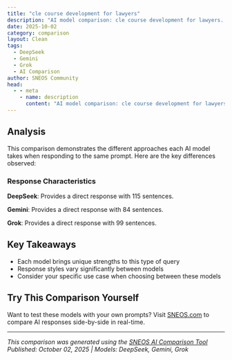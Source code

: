 ```yaml
---
title: "cle course development for lawyers"
description: "AI model comparison: cle course development for lawyers..."
date: 2025-10-02
category: comparison
layout: Clean
tags:
  - DeepSeek
  - Gemini
  - Grok
  - AI Comparison
author: SNEOS Community
head:
  - - meta
    - name: description
      content: "AI model comparison: cle course development for lawyers..."
---
```


<ChatComparison
  title="cle course development for lawyers"
  prompt="cle course development for lawyers"
  :responses='{
    "DeepSeek": "Of course. Developing a Continuing Legal Education (CLE) course is an excellent way for lawyers to build their reputation, generate revenue, and contribute to the profession. Here is a comprehensive guide to course development for lawyers, broken down into a step-by-step process.\n\n---\n\n### **Phase 1: Foundation \u0026 Strategy**\n\nThis phase is about deciding *what* to teach and *to whom*.\n\n#### **1. Identify Your Niche \u0026 Topic**\n*   **Leverage Your Expertise:** What are you known for? What do you handle every day? Your deepest expertise is your most valuable asset (e.g., \u0022Drafting Enforceable Non-Compete Agreements in the Tech Industry,\u0022 \u0022ERISA Litigation for Health Plans\u0022).\n*   **Solve a Pain Point:** What are the biggest challenges, recent changes, or common mistakes in your area of practice? Courses that solve immediate problems are highly attractive.\n    *   *Examples:* \u0022Navigating the New SEC Disclosure Rules,\u0022 \u0022Using AI in e-Discovery: Ethics and Efficiency.\u0022\n*   **Analyze the Competition:** Look at your state bar\u0027s CLE catalog and other providers (PLI, ALI, etc.). Is your topic oversaturated? Can you offer a unique angle, a more practical approach, or a deeper dive?\n\n#### **2. Define Your Target Audience**\nBe specific. A course for \u0022lawyers\u0022 is too broad. A course for \u0022estate planning attorneys with 1-5 years of experience\u0022 or \u0022in-house counsel at manufacturing companies\u0022 is targetable.\n*   **Why it matters:** Your content depth, pricing, and marketing strategy will differ drastically based on the audience\u0027s experience level and practice setting.\n\n#### **3. Set Clear Learning Objectives**\nWhat should an attendee be able to DO after taking your course? Use action verbs.\n*   **Bad Objective:** \u0022Learn about recent case law.\u0022\n*   **Good Objective:** \u0022Identify three key pitfalls in custodial agreements that have led to recent malpractice claims.\u0022\n*   **Good Objective:** \u0022Draft a clause to protect against supplier bankruptcy in commercial contracts.\u0022\n\nThese objectives will guide your content creation and will be required for CLE accreditation.\n\n#### **4. Choose a Delivery Format**\n*   **Live Webinar:** Most common. Interactive, allows for Q\u0026A, easier to produce than in-person.\n*   **On-Demand/Recorded:** High scalability, attendees can watch at their convenience. Requires higher production quality.\n*   **In-Person Seminar:** Highest prestige and networking value, but most logistically complex and expensive.\n*   **Hybrid:** A combination (e.g., live webinar with a recorded version available afterward).\n\n---\n\n### **Phase 2: Content Development \u0026 Accreditation**\n\nThis is where you build the actual course.\n\n#### **1. Develop a Detailed Outline**\nStructure your presentation logically.\n*   **Introduction:** State the problem and the learning objectives.\n*   **Body (3-5 Main Points):** Break down the topic into digestible sections.\n    *   **The Law:** Briefly explain the relevant statutes, regulations, or case law.\n    *   **The Practice:** The \u0022how-to.\u0022 Show checklists, sample clauses, procedural timelines.\n    *   **The Pitfalls:** Common ethical issues, malpractice traps, and strategic mistakes.\n*   **Case Studies/Hypotheticals:** Make it real. \u0022Here\u2019s a fact pattern, how would you advise the client?\u0022\n*   **Conclusion \u0026 Q\u0026A:** Summarize key takeaways and provide a clear path for further learning.\n\n#### **2. Create High-Quality Materials**\nThe handout is often as valuable as the presentation itself.\n*   **Don\u0027t just use your slides.** Create a comprehensive written outline or manual.\n*   **Include Practical Tools:** Checklists, flowcharts, sample language, and relevant statutory excerpts.\n*   **Cite Your Sources:** Provide full citations for all cases and statutes mentioned.\n\n#### **3. Apply for CLE Accreditation**\n**This is a critical step.** Rules vary by state, so research early.\n*   **Jurisdiction:** Determine which state bars you will seek accreditation from. If you\u0027re a national provider, focus on NY and CA (which are often used for reciprocity).\n*   **Credit Types:** Specify the number of credits and the type (e.g., 1.5 hours of \u0022Ethics\u0022 or \u0022Professionalism\u0022).\n*   **Application Process:** You will need to submit your bio, learning objectives, detailed agenda with timings, and sample materials. **Apply well in advance**\u2014it can take weeks.\n\n---\n\n### **Phase 3: Production \u0026 Delivery**\n\n#### **1. Prepare and Rehearse**\n*   **Script vs. Bullet Points:** Find what works for you. A full script ensures you cover everything but can sound robotic. Bullet points allow for a more natural delivery but risk going off track.\n*   **Rehearse, Rehearse, Rehearse:** Time yourself. Practice your delivery to sound confident and engaging, not like you\u0027re reading.\n*   **Tech Check:** Test your microphone, webcam, lighting, and screen-sharing capabilities. A poor technical experience will overshadow great content.\n\n#### **2. Engage Your Audience**\n*   **Use Polls:** \u0022How many of you have encountered X situation?\u0022 This breaks up the monotony and provides instant feedback.\n*   **Encourage Q\u0026A:** Dedicate specific time for questions and have a colleague or moderator help manage the Q\u0026A chat.\n*   **Tell Stories:** Use anonymized war stories from your practice. They are memorable and illustrate your points powerfully.\n\n---\n\n### **Phase 4: Marketing \u0026 Logistics**\n\n#### **1. Pricing Strategy**\n*   **Competitive Analysis:** What are similar courses charging?\n*   **Value-Based:** Price based on the perceived value and your expertise.\n*   **Early-Bird Discounts:** Incentivize early registration.\n*   **Group Rates:** Encourage firms to send multiple attendees.\n\n#### **2. Marketing Your Course**\n*   **Your Network:** Email announcements to your contacts and post on LinkedIn.\n*   **Professional Associations:** Advertise in local or specialty bar association newsletters/websites.\n*   **Email Marketing:** Use a service like Mailchimp to create a professional campaign.\n*   **Social Media:** LinkedIn is your best friend. Post about the course multiple times in the weeks leading up to it.\n\n#### **3. Logistics \u0026 Administration**\n*   **Registration Platform:** Use a service like Zoom Events, Eventbrite, or your state bar\u0027s system to handle registrations and payments.\n*   **Confirmation \u0026 Reminder Emails:** Send a confirmation upon registration and a reminder 24 hours before the event with the link.\n*   **Certificates of Attendance:** Have a system to automatically generate and send certificates after the course, often required for CLE credit reporting.\n\n---\n\n### **Phase 5: Post-Course Follow-up \u0026 Evaluation**\n\n#### **1. Gather Feedback**\nSend a post-course survey. Ask:\n*   What was the most valuable part of the course?\n*   What could be improved?\n*   What topics would you like to see in the future?\n\n#### **2. Nurture Your Audience**\n*   **Thank You Email:** Send a thank you note with a link to the recording (if applicable) and the slides.\n*   **Add to Mailing List:** Add attendees (with permission) to a mailing list for future courses and updates.\n*   **Upsell:** Offer a more advanced \u0022Part 2\u0022 course or one-on-one consulting.\n\n### **Special Considerations for Lawyers**\n\n*   **Ethics and Professional Responsibility:** Always consider and, if appropriate, highlight the ethical dimensions of your topic. These are often the most sought-after CLE credits.\n*   **Malpractice Prevention:** Frame your advice in the context of risk management. This adds significant value.\n*   **Substantive vs. Practical:** Strike the right balance. Lawyers need to know the \u0022what\u0022 (the law) but they desperately crave the \u0022how\u0022 (the practice tips).\n*   **Disclaimer:** Always include a clear disclaimer that your presentation does not constitute legal advice and does not create an attorney-client relationship.\n\nBy following this structured approach, you can transform your legal knowledge into a valuable, accredited CLE course that enhances your profile and serves the legal community.",
    "Gemini": "CLE course development for lawyers is a dynamic and multifaceted process. Here\u0027s a breakdown of key elements, considerations, and steps involved:\n\n**I.  Foundational Elements:  Needs Assessment \u0026 Goal Setting**\n\n*   **Identifying the Need:**\n    *   **What\u0027s Trending?**  Monitor changes in laws, regulations, court decisions, legal ethics, technology, and practice trends.  Consider what\u0027s impacting lawyers *now* and what will impact them *soon*.\n    *   **Audience Analysis:** Who are you targeting? (e.g., experienced litigators, new transactional lawyers, specific practice areas).  What are their existing skill levels? What are their learning preferences? Consider geographic location and potential differences in laws.\n    *   **Gap Analysis:**  What skills or knowledge are lawyers *lacking* that they *need* to be more effective, compliant, or competitive? Surveys, informal feedback, and performance reviews can help identify these gaps.  Consider ethical obligations and areas where lawyers frequently face malpractice claims.\n    *   **Regulatory \u0026 Compliance:** Address any updates or changes in mandatory CLE requirements, ethical rules, or specific areas of law that require immediate attention.\n\n*   **Defining Learning Objectives:**\n    *   **SMART Goals:** Learning objectives should be Specific, Measurable, Achievable, Relevant, and Time-bound.\n    *   **Action Verbs:** Use action verbs to describe what participants will *be able to do* after completing the course (e.g., \u0022Analyze,\u0022 \u0022Apply,\u0022 \u0022Draft,\u0022 \u0022Identify,\u0022 \u0022Explain,\u0022 \u0022Distinguish,\u0022 \u0022Implement\u0022).\n    *   **Example:** Instead of \u0022Understand the new privacy law,\u0022 try \u0022Apply the requirements of the [Specific Law] to client data handling practices.\u0022\n\n**II.  Content Development \u0026 Delivery Methods**\n\n*   **Content Creation:**\n    *   **Subject Matter Experts (SMEs):** Enlist experienced lawyers, judges, academics, and other professionals with deep expertise in the chosen topic.  Ensure your SMEs are engaging speakers/writers and understand adult learning principles.\n    *   **Comprehensive Materials:** Develop high-quality written materials that supplement the presentation. Include:\n        *   **Outlines:** Clearly structured and well-organized.\n        *   **Case Summaries:** Concise and relevant.\n        *   **Statutes \u0026 Regulations:** Key provisions with context.\n        *   **Checklists \u0026 Templates:** Practical tools lawyers can use immediately.\n        *   **Citations:**  Accurate and up-to-date legal authority.\n        *   **Examples \u0026 Hypotheticals:** Illustrate key concepts and apply them to real-world scenarios.\n    *   **Originality \u0026 Accuracy:** Ensure all content is original (or properly attributed) and meticulously fact-checked. Plagiarism or errors can damage credibility.\n    *   **Accessibility:**  Consider accessibility guidelines (e.g., captions, transcripts, screen reader compatibility) to accommodate learners with disabilities.\n\n*   **Delivery Methods:** Choose the most effective format for your audience and the subject matter:\n    *   **Live In-Person:**\n        *   **Pros:** Networking opportunities, immediate Q\u0026A, interactive elements.\n        *   **Cons:** Higher costs (venue, travel), limited geographic reach.\n    *   **Live Webinar:**\n        *   **Pros:** Cost-effective, accessible to a wider audience, interactive features (chat, polls, Q\u0026A).\n        *   **Cons:** Requires reliable technology, can be less engaging than in-person.\n    *   **On-Demand Video:**\n        *   **Pros:** Flexible access, allows learners to proceed at their own pace.\n        *   **Cons:** No real-time interaction, requires careful production.\n    *   **Hybrid:**  Combines elements of in-person and online learning.\n    *   **Microlearning:**  Short, focused learning modules on specific topics.\n    *   **Podcasts:**  Audio-based learning for on-the-go consumption.\n\n*   **Engagement Strategies:** Adult learners respond well to active participation. Incorporate:\n    *   **Q\u0026A Sessions:**  Allow ample time for questions from the audience.\n    *   **Polling Questions:**  Gauge understanding and stimulate discussion.\n    *   **Case Studies:**  Analyze real-world scenarios.\n    *   **Small Group Discussions:**  Encourage peer-to-peer learning.\n    *   **Interactive Exercises:**  Drafting exercises, negotiation simulations, etc.\n    *   **Gamification:**  Use game-like elements (points, badges, leaderboards) to motivate learners.\n    *   **Moot Court or Mock Trials:** Great for litigation related topics.\n\n**III.  Technology \u0026 Logistics**\n\n*   **Platform Selection:** Choose a reliable webinar platform, learning management system (LMS), or video hosting service that meets your needs.\n*   **Technical Support:**  Provide adequate technical support to speakers and participants.  Test all technology in advance.\n*   **Registration \u0026 Communication:**  Use a clear and efficient registration process.  Communicate regularly with participants before, during, and after the course.\n*   **Course Materials Distribution:**  Make materials available in advance and in a format that is easy to download and print.\n*   **CLE Credit Accreditation:**  Follow the procedures of the relevant state bar(s) to obtain CLE credit for your course. This often involves submitting course outlines, speaker bios, and attendance records. Keep meticulous records!\n\n**IV.  Evaluation \u0026 Improvement**\n\n*   **Feedback Collection:**\n    *   **Post-Course Surveys:**  Collect feedback from participants on the content, delivery, and overall experience.  Use a standardized survey instrument.\n    *   **Speaker Evaluations:**  Get feedback on the speaker\u0027s presentation style, knowledge, and ability to engage the audience.\n    *   **Informal Feedback:**  Encourage participants to provide comments and suggestions throughout the course.\n*   **Data Analysis:**  Analyze the feedback to identify areas for improvement.  Look for trends and patterns in the data.\n*   **Course Revision:**  Use the feedback to revise the course materials, presentation style, and delivery methods.  Continuously improve the course based on feedback.\n\n**V.  Marketing \u0026 Promotion**\n\n*   **Targeted Marketing:**  Focus your marketing efforts on the specific audience you are trying to reach.\n*   **Compelling Messaging:**  Highlight the benefits of the course and how it will help lawyers improve their skills or knowledge.\n*   **Multiple Channels:**  Use a variety of marketing channels, such as email, social media, professional associations, and websites.\n*   **Early Bird Discounts:**  Incentivize early registration.\n*   **Speaker Promotion:**  Leverage the speaker\u0027s network to promote the course.\n\n**Key Considerations for Lawyers:**\n\n*   **Ethics:** All CLE should align with ethical rules and provide accurate, unbiased information.\n*   **Practicality:** Focus on practical applications and skills that lawyers can use in their day-to-day practice.\n*   **Engagement:** Design courses that are engaging and interactive to keep lawyers interested and motivated.\n*   **Relevance:** Ensure the content is relevant to the needs of the target audience.\n*   **Accessibility:**  Make sure the course is accessible to all lawyers, regardless of their location or learning style.\n\nBy following these steps, you can develop effective and engaging CLE courses that meet the needs of lawyers and help them stay up-to-date on the latest developments in the law.\n",
    "Grok": "Creating a Continuing Legal Education (CLE) course for lawyers involves a structured process to ensure the content meets professional standards, addresses relevant legal topics, and complies with state or jurisdiction-specific CLE requirements. Below is a step-by-step guide to developing a CLE course for lawyers:\n\n---\n\n### **1. Identify the Target Audience and Needs**\n- **Determine the Audience:** Are you targeting new attorneys, experienced practitioners, or specialists in a particular area of law (e.g., family law, intellectual property, criminal defense)?\n- **Assess Needs:** Research current trends, emerging legal issues, or gaps in knowledge. Surveys, focus groups, or feedback from local bar associations can help identify topics of interest.\n  - Example topics: Ethics and professional responsibility, technology in law (e.g., AI in legal research), cybersecurity for law firms, or updates on recent case law or legislation.\n\n---\n\n### **2. Choose a Relevant and Engaging Topic**\n- **Focus on Timely Issues:** Select a subject that is current, impactful, or addresses changes in law or practice. For example, CLEs on diversity, equity, and inclusion (DEI) or mental health and wellness are increasingly in demand.\n- **Incorporate Mandatory Credits:** Many jurisdictions require specific CLE credits in areas like ethics, professionalism, or substance abuse awareness. Ensure your course qualifies for these credits if applicable.\n- **Balance Theory and Practice:** Offer practical skills (e.g., trial techniques, client communication) alongside legal updates or theoretical discussions.\n\n---\n\n### **3. Research Jurisdiction-Specific CLE Requirements**\n- **Understand Accreditation Rules:** CLE requirements vary by state or jurisdiction. Check with the relevant state bar association or CLE board for rules on:\n  - Minimum credit hours.\n  - Types of acceptable formats (live, on-demand, self-study).\n  - Subject matter requirements (e.g., ethics credits).\n  - Provider accreditation processes.\n- **Credit Approval:** Determine how to apply for CLE accreditation in the target jurisdiction(s). Some states have reciprocal agreements, allowing credits earned in one state to count in another.\n- **Accessibility:** Ensure the course complies with accessibility guidelines (e.g., ADA compliance for materials or virtual platforms).\n\n---\n\n### **4. Design the Course Content**\n- **Develop Learning Objectives:** Clearly outline what participants will learn. For example, \u201CUnderstand the ethical implications of using AI tools in legal practice.\u201D\n- **Structure the Course:**\n  - Introduction: Provide context and relevance.\n  - Core Content: Use case studies, statutes, regulations, and recent court decisions to build the material.\n  - Practical Application: Include real-world scenarios, exercises, or discussions to engage participants.\n  - Q\u0026A or Interactive Elements: Allow time for questions or panel discussions.\n- **Duration:** Align the course length with credit requirements (e.g., a 1-hour course typically equals 1 CLE credit in many states).\n- **Incorporate Ethics:** If offering ethics credits, ensure content directly addresses professional responsibility rules (e.g., conflicts of interest, client confidentiality).\n\n---\n\n### **5. Select Qualified Instructors or Speakers**\n- **Expertise:** Choose instructors who are subject matter experts, such as experienced attorneys, judges, or law professors.\n- **Engagement Skills:** Ensure speakers can deliver content in an engaging and clear manner, whether in-person or virtually.\n- **Diversity:** Consider a diverse panel of instructors to bring varied perspectives to the topic.\n- **Credentials:** Highlight the speaker\u2019s qualifications in promotional materials to attract attendees.\n\n---\n\n### **6. Choose a Delivery Format**\n- **In-Person:** Traditional seminars or workshops hosted at law firms, conference centers, or bar association offices.\n- **Virtual (Live Webinars):** Use platforms like Zoom or Microsoft Teams to host real-time sessions with interactive features (e.g., polls, chat).\n- **On-Demand (Recorded):** Pre-record sessions for asynchronous access, ensuring compliance with state rules for self-study credits.\n- **Hybrid:** Combine in-person and virtual options to increase accessibility.\n- **Materials:** Provide handouts, slide decks, or reference materials (e.g., statutes, case law) in digital or hard-copy formats.\n\n---\n\n### **7. Apply for CLE Accreditation**\n- **Submit Materials:** Prepare and submit the course outline, learning objectives, speaker bios, and agenda to the state CLE board or accrediting body.\n- **Fees:** Pay any required application fees for accreditation.\n- **Compliance:** Ensure the course meets minimum time requirements (e.g., 50 or 60 minutes per credit hour, depending on the state) and includes attendee verification mechanisms (e.g., sign-in sheets, polls in webinars).\n- **Reciprocity:** If targeting multiple jurisdictions, check reciprocity rules or apply for accreditation in additional states.\n\n---\n\n### **8. Market the CLE Course**\n- **Targeted Promotion:** Advertise through bar associations, legal newsletters, social media (e.g., LinkedIn), and email lists.\n- **Highlight Benefits:** Emphasize practical takeaways, credit hours offered, and speaker credentials.\n- **Pricing:** Set a competitive price based on market rates, offering discounts for early registration, bar association members, or bundled courses.\n- **Registration Platform:** Use an online registration system to manage sign-ups and payments.\n\n---\n\n### **9. Deliver the Course**\n- **Test Technology:** For virtual or hybrid events, ensure the platform works smoothly and test audio, video, and interactive features in advance.\n- **Engage Participants:** Encourage active participation through Q\u0026A sessions, case discussions, or breakout groups.\n- **Monitor Attendance:** Track attendance for credit verification (e.g., sign-in sheets for in-person events or engagement checks for virtual ones).\n- **Provide Materials:** Distribute slides, handouts, or additional resources during or after the session.\n\n---\n\n### **10. Issue Certificates and Report Credits**\n- **Certificates of Completion:** Provide attendees with certificates confirming the number of CLE credits earned.\n- **Reporting:** Some states require providers to report attendance to the CLE board, while others leave it to the attorney. Confirm the process for your jurisdiction.\n- **Feedback:** Collect participant feedback through surveys to evaluate the course\u2019s effectiveness and improve future offerings.\n\n---\n\n### **11. Evaluate and Improve**\n- **Analyze Feedback:** Review attendee responses to identify strengths and areas for improvement in content, delivery, or logistics.\n- **Update Content:** Revise the course regularly to reflect changes in law or practice.\n- **Expand Offerings:** Use the feedback to develop additional courses or series on related topics.\n\n---\n\n### **Additional Tips for Success**\n- **Partner with Bar Associations:** Collaborate with local or state bar associations to co-host or promote the course, increasing credibility and reach.\n- **Leverage Technology:** Use CLE management platforms (e.g., CLECenter, Lawline) to streamline accreditation, registration, and delivery.\n- **Focus on Niche Topics:** Stand out by offering specialized content for specific practice areas or underserved legal communities.\n- **Ethics and Wellness Focus:** Given the growing emphasis on mental health and professional conduct, consider courses that address lawyer well-being alongside traditional legal topics.\n\n---\n\nBy following these steps, you can develop a high-quality CLE course that meets the professional development needs of lawyers, complies with jurisdictional requirements, and enhances your reputation as a provider of legal education. If you have a specific topic or jurisdiction in mind, I can help tailor the content further!"
  }'
  published-date="02:32"
/>

## Analysis

This comparison demonstrates the different approaches each AI model takes when responding to the same prompt. Here are the key differences observed:

### Response Characteristics

**DeepSeek**: Provides a direct response with 115 sentences. 

**Gemini**: Provides a direct response with 84 sentences. 

**Grok**: Provides a direct response with 99 sentences. 

## Key Takeaways

- Each model brings unique strengths to this type of query
- Response styles vary significantly between models
- Consider your specific use case when choosing between these models

## Try This Comparison Yourself

Want to test these models with your own prompts? Visit [SNEOS.com](https://sneos.com) to compare AI responses side-by-side in real-time.

---

*This comparison was generated using the [SNEOS AI Comparison Tool](https://sneos.com)*
*Published: October 02, 2025 | Models: DeepSeek, Gemini, Grok*
